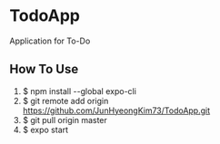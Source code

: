 # TodoApp
Application for To-Do
## How To Use
1. $ npm install --global expo-cli  
2. $ git remote add origin https://github.com/JunHyeongKim73/TodoApp.git
3. $ git pull origin master
4. $ expo start
